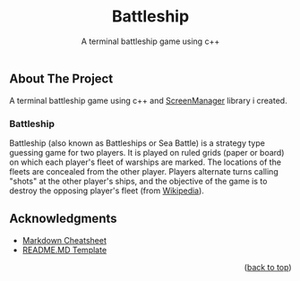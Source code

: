 <div id="top"></div>

<!-- TITLE -->
<div align="center">
<h1 align="center">Battleship</h1>

  <p align="center">
    A terminal battleship game using c++
    <br />
<!--    <a href="https://github.com/MathysC/ScreenManager/wiki"><strong>Explore the wiki »</strong></a> -->
    <br />
  </p>
</div>

<!-- ABOUT THE PROJECT -->

## About The Project

A terminal battleship game using c++ and [ScreenManager][sm-github] library i created.

### Battleship
Battleship (also known as Battleships or Sea Battle) is a strategy type guessing game for two players. It is played on ruled grids (paper or board) on which each player's fleet of warships are marked. The locations of the fleets are concealed from the other player. Players alternate turns calling "shots" at the other player's ships, and the objective of the game is to destroy the opposing player's fleet (from [Wikipedia][wiki-battleship]).

<!-- <p align="right">(<a href="#top">back to top</a>)</p> -->

<!-- ACKNOWLEDGMENTS -->

## Acknowledgments

- [Markdown Cheatsheet][md-url]
- [README.MD Template][readme-url]
<p align="right">(<a href="#top">back to top</a>)</p>

<!-- MARKDOWN LINKS & IMAGES -->
<!-- https://www.markdownguide.org/basic-syntax/#reference-style-links -->

[md-url]: https://github.com/adam-p/markdown-here/wiki/Markdown-Cheatsheet
[readme-url]: https://github.com/othneildrew/Best-README-Template
[sm-github]: https://github.com/MathysC/ScreenManager
[wiki-battleship]: https://en.wikipedia.org/wiki/Battleship_(game)
